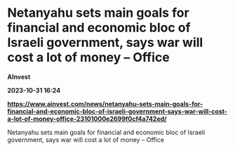 # Netanyahu sets main goals for financial and economic bloc of Israeli government, says war will cost a lot of money – Office
**AInvest**

**2023-10-31 16:24**

**https://www.ainvest.com/news/netanyahu-sets-main-goals-for-financial-and-economic-bloc-of-israeli-government-says-war-will-cost-a-lot-of-money-office-23101000e2699f0cf4a742ed/**

Netanyahu sets main goals for financial and economic bloc of Israeli government, says war will cost a lot of money – Office